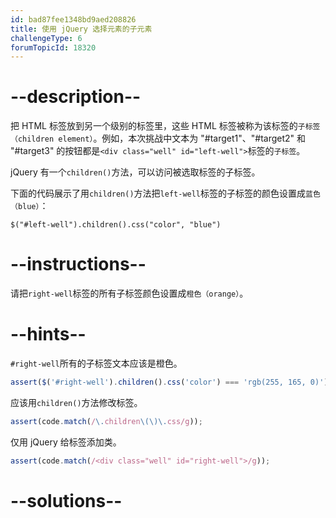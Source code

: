 ```yaml
---
id: bad87fee1348bd9aed208826
title: 使用 jQuery 选择元素的子元素
challengeType: 6
forumTopicId: 18320
---
```


# --description--

把 HTML 标签放到另一个级别的标签里，这些 HTML 标签被称为该标签的`子标签（children element）`。例如，本次挑战中文本为 "#target1"、"#target2" 和 "#target3" 的按钮都是`<div class="well" id="left-well">`标签的`子标签`。

jQuery 有一个`children()`方法，可以访问被选取标签的子标签。

下面的代码展示了用`children()`方法把`left-well`标签的子标签的颜色设置成`蓝色（blue）`：

`$("#left-well").children().css("color", "blue")`

# --instructions--

请把`right-well`标签的所有子标签颜色设置成`橙色（orange）`。

# --hints--

`#right-well`所有的子标签文本应该是橙色。

```js
assert($('#right-well').children().css('color') === 'rgb(255, 165, 0)');
```

应该用`children()`方法修改标签。

```js
assert(code.match(/\.children\(\)\.css/g));
```

仅用 jQuery 给标签添加类。

```js
assert(code.match(/<div class="well" id="right-well">/g));
```

# --solutions--


